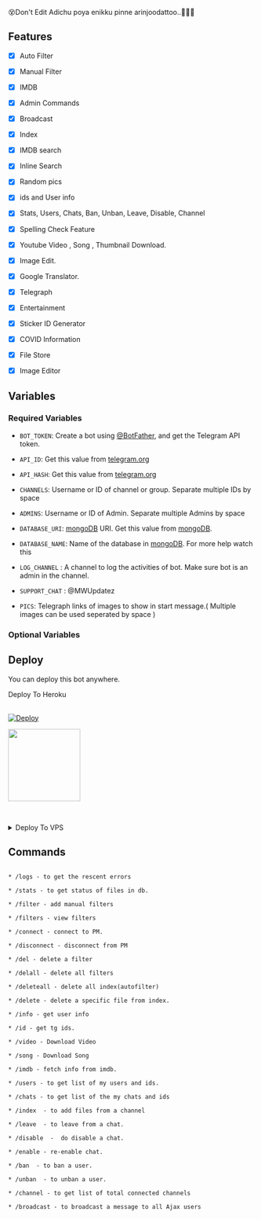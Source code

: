 😵Don't Edit Adichu poya enikku pinne arinjoodattoo..🤷🏻‍♂️





## Features

- [x] Auto Filter

- [x] Manual Filter

- [x] IMDB

- [x] Admin Commands

- [x] Broadcast

- [x] Index

- [x] IMDB search

- [x] Inline Search

- [x] Random pics

- [x] ids and User info 

- [x] Stats, Users, Chats, Ban, Unban, Leave, Disable, Channel

- [x] Spelling Check Feature

- [x] Youtube Video , Song , Thumbnail Download.

- [x] Image Edit.

- [x] Google Translator.

- [x] Telegraph

- [x] Entertainment

- [x] Sticker ID Generator

- [x] COVID Information

- [x] File Store

- [X] Image Editor

## Variables

### Required Variables

* `BOT_TOKEN`: Create a bot using [@BotFather](https://telegram.dog/BotFather), and get the Telegram API token.

* `API_ID`: Get this value from [telegram.org](https://my.telegram.org/apps)

* `API_HASH`: Get this value from [telegram.org](https://my.telegram.org/apps)

* `CHANNELS`: Username or ID of channel or group. Separate multiple IDs by space

* `ADMINS`: Username or ID of Admin. Separate multiple Admins by space

* `DATABASE_URI`: [mongoDB](https://www.mongodb.com) URI. Get this value from [mongoDB](https://www.mongodb.com).

* `DATABASE_NAME`: Name of the database in [mongoDB](https://www.mongodb.com). For more help watch this 

* `LOG_CHANNEL` : A channel to log the activities of bot. Make sure bot is an admin in the channel.

* `SUPPORT_CHAT` : @MWUpdatez

* `PICS`: Telegraph links of images to show in start message.( Multiple images can be used seperated by space )

### Optional Variables

## Deploy

You can deploy this bot anywhere.

<summary>Deploy To Heroku</summary>

<br>

<p>

<a href="https://heroku.com/deploy?template=https://github.com/Odiyandev/hichoz-">

  <img src="https://www.herokucdn.com/deploy/button.svg" alt="Deploy">

</a>

</p>

<a href="https://youtu.be/kB9TkCs8cX0">

  <img src="https://img.shields.io/badge/How%20to-Deploy-red?logo=youtube" width="147">

</a><br>

<details><summary>Deploy To VPS</summary>

<p>

<pre>

git clone https://github.com/Aadhi000/Ajax-Extra-Features

# Install Packages

pip3 install -r requirements.txt

Edit info.py with variables as given below then run bot

python3 bot.py

</pre>

</p>

</details>

## Commands

```

* /logs - to get the rescent errors

* /stats - to get status of files in db.

* /filter - add manual filters

* /filters - view filters

* /connect - connect to PM.

* /disconnect - disconnect from PM

* /del - delete a filter

* /delall - delete all filters

* /deleteall - delete all index(autofilter)

* /delete - delete a specific file from index.

* /info - get user info

* /id - get tg ids.

* /video - Download Video

* /song - Download Song

* /imdb - fetch info from imdb.

* /users - to get list of my users and ids.

* /chats - to get list of the my chats and ids 

* /index  - to add files from a channel

* /leave  - to leave from a chat.

* /disable  -  do disable a chat.

* /enable - re-enable chat.

* /ban  - to ban a user.

* /unban  - to unban a user.

* /channel - to get list of total connected channels

* /broadcast - to broadcast a message to all Ajax users
